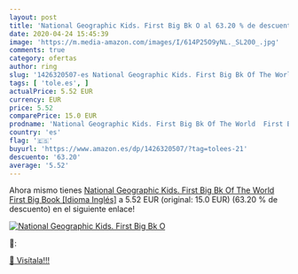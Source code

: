 ```yaml
---
layout: post
title: 'National Geographic Kids. First Big Bk O al 63.20 % de descuento'
date: 2020-04-24 15:45:39
image: 'https://m.media-amazon.com/images/I/614P25O9yNL._SL200_.jpg'
comments: true
category: ofertas
author: ring
slug: '1426320507-es National Geographic Kids. First Big Bk Of The World First...'
tags: [ 'tole.es', ]
actualPrice: 5.52 EUR
currency: EUR
price: 5.52
comparePrice: 15.0 EUR
prodname: 'National Geographic Kids. First Big Bk Of The World  First Big Book  [Idioma Inglés]'
country: 'es'
flag: '🇪🇸'
buyurl: 'https://www.amazon.es/dp/1426320507/?tag=tolees-21'
descuento: '63.20'
average: '5.52'
---
```


Ahora mismo tienes [National Geographic Kids. First Big Bk Of The World  First Big Book  [Idioma Inglés]](https://www.amazon.es/dp/1426320507/?tag=tolees-21) a 5.52 EUR (original: 15.0 EUR) (63.20 %  de descuento) en el siguiente enlace!

[![National Geographic Kids. First Big Bk O](https://m.media-amazon.com/images/I/614P25O9yNL._SL200_.jpg)](https://www.amazon.es/dp/1426320507/?tag=tolees-21)

🔎:


[🛒 Visítala!!!](https://www.amazon.es/dp/1426320507/?tag=tolees-21)
